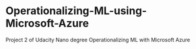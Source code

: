 # Operationalizing-ML-using-Microsoft-Azure
Project 2 of Udacity Nano degree Operationalizing ML with Microsoft Azure

